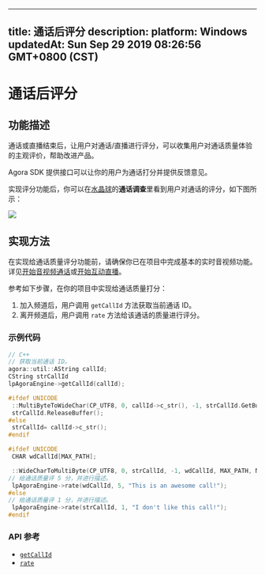 
---
title: 通话后评分
description: 
platform: Windows
updatedAt: Sun Sep 29 2019 08:26:56 GMT+0800 (CST)
---
# 通话后评分
## 功能描述

通话或直播结束后，让用户对通话/直播进行评分，可以收集用户对通话质量体验的主观评价，帮助改进产品。

Agora SDK 提供接口可以让你的用户为通话打分并提供反馈意见。

实现评分功能后，你可以在[水晶球](../../cn/Voice/aa_guide.md)的**通话调查**里看到用户对通话的评分，如下图所示：

![](https://web-cdn.agora.io/docs-files/1545801192291)

## 实现方法

在实现给通话质量评分功能前，请确保你已在项目中完成基本的实时音视频功能。详见[开始音视频通话](../../cn/Voice/start_call_windows.md)或[开始互动直播](../../cn/Voice/start_live_windows.md)。

参考如下步骤，在你的项目中实现给通话质量打分：

1. 加入频道后，用户调用 `getCallId` 方法获取当前通话 ID。
2. 离开频道后，用户调用 `rate` 方法给该通话的质量进行评分。

### 示例代码

```C++
// C++
// 获取当前通话 ID。
agora::util::AString callId;
CString strCallId
lpAgoraEngine->getCallId(callId);

#ifdef UNICODE
 ::MultiByteToWideChar(CP_UTF8, 0, callId->c_str(), -1, strCallId.GetBuffer(128), 128);
 strCallId.ReleaseBuffer();
#else
 strCallId= callId->c_str();
#endif

#ifdef UNICODE
 CHAR wdCallId[MAX_PATH];

 ::WideCharToMultiByte(CP_UTF8, 0, strCallId, -1, wdCallId, MAX_PATH, NULL, NULL);
// 给通话质量评 5 分，并进行描述。
 lpAgoraEngine->rate(wdCallId, 5, "This is an awesome call!");
#else
// 给通话质量评 1 分，并进行描述。
 lpAgoraEngine->rate(strCallId, 1, "I don't like this call!");
#endif
```

### API 参考

- [`getCallId`](https://docs.agora.io/cn/Voice/API%20Reference/cpp/classagora_1_1rtc_1_1_i_rtc_engine.html#af67688d89526926718edb26938d65541)
- [`rate`](https://docs.agora.io/cn/Voice/API%20Reference/cpp/classagora_1_1rtc_1_1_i_rtc_engine.html#a748c30a6339ec9798daa0d1b21585411)

